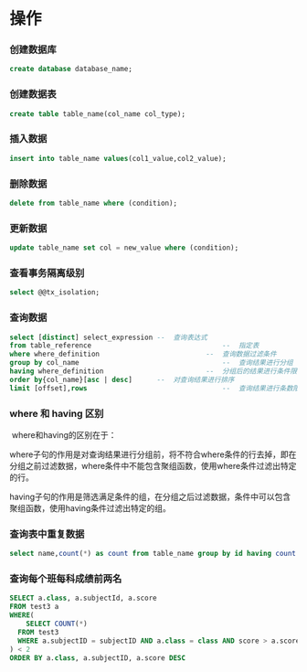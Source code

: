 # 操作

### 创建数据库

```sql
create database database_name;
```

### 创建数据表

```sql
create table table_name(col_name col_type);
```

### 插入数据

```sql
insert into table_name values(col1_value,col2_value);
```

### 删除数据

```sql
delete from table_name where (condition);
```

### 更新数据

```sql
update table_name set col = new_value where (condition);
```

### 查看事务隔离级别

```sql
select @@tx_isolation;
```

### 查询数据

```sql
select [distinct] select_expression --	查询表达式
from table_reference 								--	指定表
where where_definition 							--	查询数据过滤条件
group by col_name 									--	查询结果进行分组
having where_definition							--	分组后的结果进行条件限制
order by{col_name}[asc | desc]		--	对查询结果进行排序
limit [offset],rows									--	查询结果进行条数限制
```

### where 和 having 区别

​		where和having的区别在于：

​		where子句的作用是对查询结果进行分组前，将不符合where条件的行去掉，即在分组之前过滤数据，where条件中不能包含聚组函数，使用where条件过滤出特定的行。

​		having子句的作用是筛选满足条件的组，在分组之后过滤数据，条件中可以包含聚组函数，使用having条件过滤出特定的组。

### 查询表中重复数据

```sql
select name,count(*) as count from table_name group by id having count > 1
```

### 查询每个班每科成绩前两名

```sql
SELECT a.class, a.subjectId, a.score
FROM test3 a
WHERE(
	SELECT COUNT(*)
  FROM test3
  WHERE a.subjectID = subjectID AND a.class = class AND score > a.score
) < 2
ORDER BY a.class, a.subjectID, a.score DESC
```

